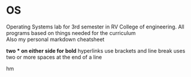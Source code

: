 # OS
Operating Systems lab for 3rd semester in RV College of engineering.
All programs based on things needed for the curriculum   
Also my personal markdown cheatsheet    



**two * on either side for bold**
hyperlinks use brackets and line break uses two or more spaces at the end of a line

hm
